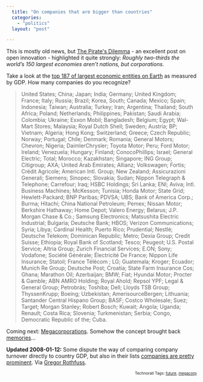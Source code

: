 ```yaml
---
  title: "On companies that are bigger than countries"
  categories: 
    - "politics"
  layout: "post"

---
```

This is mostly old news, but <a href="http://torrentfreak.com/the-pirates-dilemma-080108/">The Pirate's Dilemma</a> - an excellent post on open innovation - highlighted it quite strongly: <em>Roughly two-thirds the world’s 150 largest economies aren’t nations, but corporations</em>.

Take a look at the <a href="http://news.mongabay.com/2007/0220-roundtable.html">top 187 of largest economic entities on Earth</a> as measured by GDP. How many companies do you recognize?

<blockquote>United States; China; Japan; India; Germany; United Kingdom; France; Italy; Russia; Brazil; Korea, South; Canada; Mexico; Spain; Indonesia; Taiwan; Australia; Turkey; Iran; Argentina; Thailand; South Africa; Poland; Netherlands; Philippines; Pakistan; Saudi Arabia; Colombia; Ukraine; Exxon Mobil; Bangladesh; Belgium; Egypt; Wal-Mart Stores; Malaysia; Royal Dutch Shell; Sweden; Austria; BP; Vietnam; Algeria; Hong Kong; Switzerland; Greece; Czech Republic; Norway; Portugal; Chile; Denmark; Romania; General Motors; Chevron; Nigeria; DaimlerChrysler; Toyota Motor; Peru; Ford Motor; Ireland; Venezuela; Hungary; Finland; ConocoPhillips; Israel; General Electric; Total; Morocco; Kazakhstan; Singapore; ING Group; Citigroup; AXA; United Arab Emirates; Allianz; Volkswagen; Fortis; Crédit Agricole; American Intl. Group; New Zealand; Assicurazioni Generali; Siemens; Sinopec; Slovakia; Sudan; Nippon Telegraph &amp; Telephone; Carrefour; Iraq; HSBC Holdings; Sri Lanka; ENI; Aviva; Intl. Business Machines; McKesson; Tunisia; Honda Motor; State Grid; Hewlett-Packard; BNP Paribas; PDVSA; UBS; Bank of America Corp.; Burma; Hitachi; China National Petroleum; Pemex; Nissan Motor; Berkshire Hathaway; Home Depot; Valero Energy; Belarus; J.P. Morgan Chase &amp; Co.; Samsung Electronics; Matsushita Electric Industrial; Bulgaria; Deutsche Bank; HBOS; Verizon Communications; Syria; Libya; Cardinal Health; Puerto Rico; Prudential; Nestlé; Deutsche Telekom; Dominican Republic; Metro; Dexia Group; Credit Suisse; Ethiopia; Royal Bank of Scotland; Tesco; Peugeot; U.S. Postal Service; Altria Group; Zurich Financial Services; E.ON; Sony; Vodafone; Société Générale; Électricité De France; Nippon Life Insurance; Statoil; France Télécom ; LG; Guatemala; Kroger; Ecuador; Munich Re Group; Deutsche Post; Croatia; State Farm Insurance Cos; Ghana; Marathon Oil; Azerbaijan; BMW; Fiat; Hyundai Motor; Procter &amp; Gamble; ABN AMRO Holding; Royal Ahold; Repsol YPF; Legal &amp; General Group; Petrobrás; Toshiba; Dell; Lloyds TSB Group; ThyssenKrupp; Boeing; Uzbekistan; AmerisourceBergen; Lithuania; Santander Central Hispano Group; BASF; Costco Wholesale; Suez; Target; Morgan Stanley; Robert Bosch; Kuwait; Angola; Uganda; Renault; Costa Rica; Slovenia; Turkmenistan; Serbia; Congo, Democratic Republic of the; Cuba.</blockquote>Coming next: <a href="http://en.wikipedia.org/wiki/Megacorp">Megacorporations</a>. Somehow the concept brought back <a href="http://en.wikipedia.org/wiki/Syndicate_(computer_game_series)">memories</a>...

<p><strong>Updated 2008-01-12:</strong> Some dispute the way of comparing company turnover directly to country GDP, but also in their lists <a href="http://www.unctad.org/Templates/webflyer.asp?docid=2426&amp;intItemID=2079&amp;lang=1#endnote1">companies are pretty prominent</a>. Via <a href="http://greg.abstrakt.ch/">Gregor Rothfuss</a>.

</p><p style="text-align:right;font-size:10px;">Technorati Tags: <a href="http://www.technorati.com/tag/future">future</a>, <a href="http://www.technorati.com/tag/megacorp">megacorp</a></p>